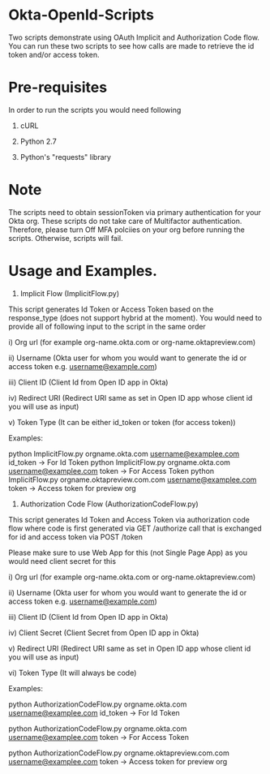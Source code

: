 # Okta-OpenId-Scripts

Two scripts demonstrate using OAuth Implicit and Authorization Code flow. You can run these two scripts to see how calls are 
made to retrieve the id token and/or access token.

# Pre-requisites

In order to run the scripts you would need following

1) cURL 


2) Python 2.7 


3) Python's "requests" library  

# Note

The scripts need to obtain sessionToken via primary authentication for your Okta org. These scripts do not take care of Multifactor
authentication. Therefore, please turn Off MFA polciies on your org before running the scripts. Otherwise, scripts will fail. 

# Usage and Examples.

1) Implicit Flow (ImplicitFlow.py)

This script generates Id Token or Access Token based on the response_type (does not support hybrid at the moment). You would need to 
provide all of following input to the script in the same order 

i) Org url (for example org-name.okta.com or org-name.oktapreview.com)

ii) Username (Okta user for whom you would want to generate the id or access token e.g. username@example.com)

iii) Client ID (Client Id from Open ID app in Okta)

iv) Redirect URI (Redirect URI same as set in Open ID app whose client id you will use as input)

v) Token Type (It can be either id_token or token (for access token))

Examples:

python ImplicitFlow.py orgname.okta.com username@examplee.com <clientId> <redirectUri> id_token -> For Id Token
python ImplicitFlow.py orgname.okta.com username@examplee.com <clientId> <redirectUri> token -> For Access Token
python ImplicitFlow.py orgname.oktapreview.com.com username@examplee.com <clientId> <redirectUri> token -> Access token for preview org


1) Authorization Code Flow (AuthorizationCodeFlow.py)

This script generates Id Token and Access Token via authorization code flow where code is first generated via 
GET  /authorize call that is exchanged for id and access token via POST /token

Please make sure to use Web App for this (not Single Page App) as you would need client secret for this

i) Org url (for example org-name.okta.com or org-name.oktapreview.com)

ii) Username (Okta user for whom you would want to generate the id or access token e.g. username@example.com)

iii) Client ID (Client Id from Open ID app in Okta)

iv) Client Secret (Client Secret from Open ID app in Okta)

v) Redirect URI (Redirect URI same as set in Open ID app whose client id you will use as input)

vi) Token Type (It will always be code)

Examples:

python AuthorizationCodeFlow.py orgname.okta.com username@examplee.com <clientId> <clientSecret> <redirectUri> id_token -> For Id Token

python AuthorizationCodeFlow.py orgname.okta.com username@examplee.com <clientId> <clientSecret>  <redirectUri> token -> For Access Token

python AuthorizationCodeFlow.py orgname.oktapreview.com.com username@examplee.com <clientId> <clientSecret> <redirectUri> token -> Access token for preview org

